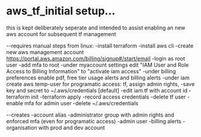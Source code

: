 # aws_tf_initial setup...

this is kept deliberately seperate and intended to assist enabling an new aws account for subsequent tf management 

--requires manual steps from linux:
    -install terraform
    -install aws cli
    -create new aws management account https://portal.aws.amazon.com/billing/signup#/start/email
    -login as root user
    -add mfa to root
    -under myaccount settings edit "IAM User and Role Access to Billing Information" to "activate iam access"
    -under billing preferences enable pdf, free tier usage alerts and billing alerts 
    -under iam create aws temp-user for programatic access: tf, assign admin rights, 
    -save key and secret to ~/.aws/credentials [default]
    -edit iam.tf with account id
    -terraform init
    -terraform apply
    -record access credentials
    -delete tf user
    -enable mfa for admin user
    -delete ~/.aws/credentials

--creates 
    -account alias
    -administrator group with admin rights and enforced mfa (even for programatic access)
    -admin user
    -billing alerts
    -organisation with prod and dev account

